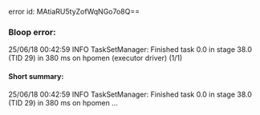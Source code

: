 error id: MAtiaRU5tyZofWqNGo7o8Q==
### Bloop error:

25/06/18 00:42:59 INFO TaskSetManager: Finished task 0.0 in stage 38.0 (TID 29) in 380 ms on hpomen (executor driver) (1/1)
#### Short summary: 

25/06/18 00:42:59 INFO TaskSetManager: Finished task 0.0 in stage 38.0 (TID 29) in 380 ms on hpomen ...